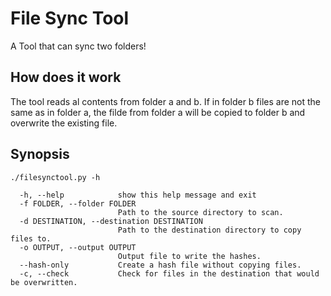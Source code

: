 # File Sync Tool
A Tool that can sync two folders!

## How does it work
The tool reads al contents from folder a and b. If in folder b files are not the same as in folder a, the filde from folder a will be copied to folder b and overwrite the existing file.

## Synopsis

```
./filesynctool.py -h

  -h, --help            show this help message and exit
  -f FOLDER, --folder FOLDER
                        Path to the source directory to scan.
  -d DESTINATION, --destination DESTINATION
                        Path to the destination directory to copy files to.
  -o OUTPUT, --output OUTPUT
                        Output file to write the hashes.
  --hash-only           Create a hash file without copying files.
  -c, --check           Check for files in the destination that would be overwritten.

```